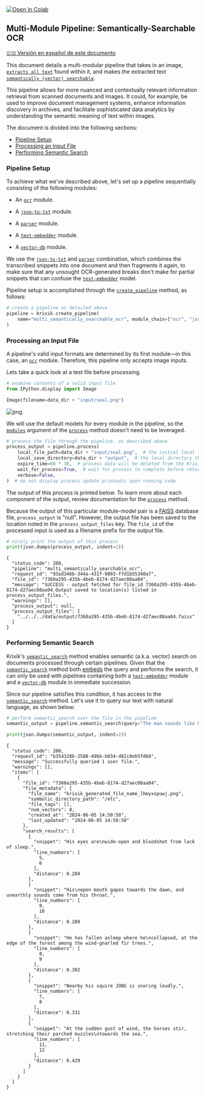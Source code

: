 <a href="https://colab.research.google.com/github/krixik-ai/krixik-docs/blob/main/docs/examples/search_pipeline_examples/multi_semantically_searchable_ocr.ipynb" target="_parent"><img src="https://colab.research.google.com/assets/colab-badge.svg" alt="Open In Colab"/></a>

## Multi-Module Pipeline: Semantically-Searchable OCR
[🇨🇴 Versión en español de este documento](https://krixik-docs.readthedocs.io/es-main/ejemplos/ejemplos_pipelines_de_busqueda/multi_busqueda_semantica_sobre_roc/)

This document details a multi-modular pipeline that takes in an image, [`extracts all text`](../../modules/ai_modules/ocr_module.md) found within it, and makes the extracted text [`semantically (vector) searchable`](../../system/search_methods/semantic_search_method.md).

This pipeline allows for more nuanced and contextually relevant information retrieval from scanned documents and images. It could, for example, be used to improve document management systems, enhance information discovery in archives, and facilitate sophisticated data analytics by understanding the semantic meaning of text within images.

The document is divided into the following sections:

- [Pipeline Setup](#pipeline-setup)
- [Processing an Input File](#processing-an-input-file)
- [Performing Semantic Search](#performing-semantic-search)

### Pipeline Setup

To achieve what we've described above, let's set up a pipeline sequentially consisting of the following modules:

- An [`ocr`](../../modules/ai_modules/ocr_module.md) module.

- A [`json-to-txt`](../../modules/support_function_modules/json-to-txt_module.md) module.

- A [`parser`](../../modules/support_function_modules/parser_module.md) module.

- A [`text-embedder`](../../modules/ai_modules/text-embedder_module.md) module.

- A [`vector-db`](../../modules/database_modules/vector-db_module.md) module.

We use the [`json-to-txt`](../../modules/support_function_modules/json-to-txt_module.md) and [`parser`](../../modules/support_function_modules/parser_module.md) combination, which combines the transcribed snippets into one document and then fragments it again, to make sure that any unsought OCR-generated breaks don't make for partial snippets that can confuse the [`text-embedder`](../../modules/ai_modules/text-embedder_module.md) model.

Pipeline setup is accomplished through the [`create_pipeline`](../../system/pipeline_creation/create_pipeline.md) method, as follows:


```python
# create a pipeline as detailed above
pipeline = krixik.create_pipeline(
    name="multi_semantically_searchable_ocr", module_chain=["ocr", "json-to-txt", "parser", "text-embedder", "vector-db"]
)
```

### Processing an Input File

A pipeline's valid input formats are determined by its first module—in this case, an [`ocr`](../../modules/ai_modules/ocr_module.md) module. Therefore, this pipeline only accepts image inputs.

Lets take a quick look at a test file before processing.


```python
# examine contents of a valid input file
from IPython.display import Image

Image(filename=data_dir + "input/seal.png")
```




    
![png](multi_semantically_searchable_ocr_files/multi_semantically_searchable_ocr_5_0.png)
    



We will use the default models for every module in the pipeline, so the [`modules`](../../system/parameters_processing_files_through_pipelines/process_method.md#selecting-models-via-the-modules-argument) argument of the [`process`](../../system/parameters_processing_files_through_pipelines/process_method.md) method doesn't need to be leveraged.


```python
# process the file through the pipeline, as described above
process_output = pipeline.process(
    local_file_path=data_dir + "input/seal.png",  # the initial local filepath where the input file is stored
    local_save_directory=data_dir + "output",  # the local directory that the output file will be saved to
    expire_time=60 * 30,  # process data will be deleted from the Krixik system in 30 minutes
    wait_for_process=True,  # wait for process to complete before returning IDE control to user
    verbose=False,
)  # do not display process update printouts upon running code
```

The output of this process is printed below. To learn more about each component of the output, review documentation for the [`process`](../../system/parameters_processing_files_through_pipelines/process_method.md) method.

Because the output of this particular module-model pair is a [FAISS](https://github.com/facebookresearch/faiss) database file, `process_output` is "null". However, the output file has been saved to the location noted in the `process_output_files` key.  The `file_id` of the processed input is used as a filename prefix for the output file.


```python
# nicely print the output of this process
print(json.dumps(process_output, indent=2))
```

    {
      "status_code": 200,
      "pipeline": "multi_semantically_searchable_ocr",
      "request_id": "93ad346b-344a-431f-9893-ffd1b55340a7",
      "file_id": "7360a295-435b-4beb-8174-d27aec08aa04",
      "message": "SUCCESS - output fetched for file_id 7360a295-435b-4beb-8174-d27aec08aa04.Output saved to location(s) listed in process_output_files.",
      "warnings": [],
      "process_output": null,
      "process_output_files": [
        "../../../data/output/7360a295-435b-4beb-8174-d27aec08aa04.faiss"
      ]
    }


### Performing Semantic Search

Krixik's [`semantic_search`](../../system/search_methods/semantic_search_method.md) method enables semantic (a.k.a. vector) search on documents processed through certain pipelines. Given that the [`semantic_search`](../../system/search_methods/semantic_search_method.md) method both [embeds](../../modules/ai_modules/text-embedder_module.md) the query and performs the search, it can only be used with pipelines containing both a [`text-embedder`](../../modules/ai_modules/text-embedder_module.md) module and a [`vector-db`](../../modules/database_modules/vector-db_module.md) module in immediate succession.

Since our pipeline satisfies this condition, it has access to the [`semantic_search`](../../system/search_methods/semantic_search_method.md) method. Let's use it to query our text with natural language, as shown below:


```python
# perform semantic_search over the file in the pipeline
semantic_output = pipeline.semantic_search(query="The man sounds like he's dying.", file_ids=[process_output["file_id"]])

print(json.dumps(semantic_output, indent=2))
```

    {
      "status_code": 200,
      "request_id": "b354328b-2588-49bb-b034-d81c0eb5fd68",
      "message": "Successfully queried 1 user file.",
      "warnings": [],
      "items": [
        {
          "file_id": "7360a295-435b-4beb-8174-d27aec08aa04",
          "file_metadata": {
            "file_name": "krixik_generated_file_name_lhmyxspuwj.png",
            "symbolic_directory_path": "/etc",
            "file_tags": [],
            "num_vectors": 8,
            "created_at": "2024-06-05 14:50:50",
            "last_updated": "2024-06-05 14:50:50"
          },
          "search_results": [
            {
              "snippet": "His eyes are\nwide-open and bloodshot from lack of sleep.",
              "line_numbers": [
                5,
                6
              ],
              "distance": 0.284
            },
            {
              "snippet": "His\nopen mouth gapes towards the dawn, and unearthly sounds come from his throat.",
              "line_numbers": [
                9,
                10
              ],
              "distance": 0.289
            },
            {
              "snippet": "He has fallen asleep where he\ncollapsed, at the edge of the forest among the wind-gnarled fir trees.",
              "line_numbers": [
                8,
                9
              ],
              "distance": 0.302
            },
            {
              "snippet": "Nearby his squire JONS is snoring loudly.",
              "line_numbers": [
                7,
                8
              ],
              "distance": 0.331
            },
            {
              "snippet": "At the sudden gust of wind, the horses stir, stretching their parched muzzles\ntowards the sea.",
              "line_numbers": [
                11,
                12
              ],
              "distance": 0.429
            }
          ]
        }
      ]
    }

